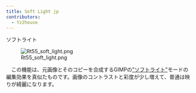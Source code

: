 ```yaml
---
title: Soft Light jp
contributors:
  - Yz2house
---
```


<div class="pagetitle">

ソフトライト

</div>

<figure>
<img src="/images/Rt55_soft_light.png" title="Rt55_soft_light.png" />
<figcaption>Rt55_soft_light.png</figcaption>
</figure>

　この機能は、元画像とそのコピーを合成するGIMPの["ソフトライト"](https://en.wikipedia.org/wiki/Blend_modes#Soft_Light)モードの編集効果を真似たものです。画像のコントラストと彩度が少し増えて、普通は映りが綺麗になります。

